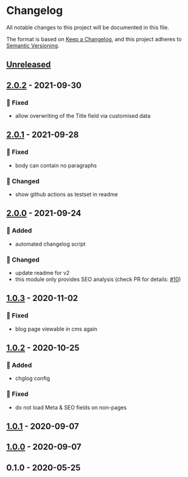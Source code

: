 # Changelog
All notable changes to this project will be documented in this file.

The format is based on [Keep a Changelog](https://keepachangelog.com/en/1.0.0/),
and this project adheres to [Semantic Versioning](https://semver.org/spec/v2.0.0.html).

<a name="unreleased"></a>
## [Unreleased]


<a name="2.0.2"></a>
## [2.0.2] - 2021-09-30
### 🐞 Fixed
- allow overwriting of the Title field via customised data


<a name="2.0.1"></a>
## [2.0.1] - 2021-09-28
### 🐞 Fixed
- body can contain no paragraphs

### 🔧 Changed
- show github actions as testset in readme


<a name="2.0.0"></a>
## [2.0.0] - 2021-09-24
### 🍰 Added
- automated changelog script

### 🔧 Changed
- update readme for v2
- this module only provides SEO analysis (check PR for details: [#10](https://github.com/syntro-opensource/silverstripe-seo/issues/10))


<a name="1.0.3"></a>
## [1.0.3] - 2020-11-02
### 🐞 Fixed
- blog page viewable in cms again


<a name="1.0.2"></a>
## [1.0.2] - 2020-10-25
### 🍰 Added
- chglog config

### 🐞 Fixed
- do not load Meta & SEO fields on non-pages


<a name="1.0.1"></a>
## [1.0.1] - 2020-09-07

<a name="1.0.0"></a>
## [1.0.0] - 2020-09-07

<a name="0.1.0"></a>
## 0.1.0 - 2020-05-25

[Unreleased]: https://github.com/syntro-opensource/silverstripe-seo/compare/2.0.2...HEAD
[2.0.2]: https://github.com/syntro-opensource/silverstripe-seo/compare/2.0.1...2.0.2
[2.0.1]: https://github.com/syntro-opensource/silverstripe-seo/compare/2.0.0...2.0.1
[2.0.0]: https://github.com/syntro-opensource/silverstripe-seo/compare/1.0.3...2.0.0
[1.0.3]: https://github.com/syntro-opensource/silverstripe-seo/compare/1.0.2...1.0.3
[1.0.2]: https://github.com/syntro-opensource/silverstripe-seo/compare/1.0.1...1.0.2
[1.0.1]: https://github.com/syntro-opensource/silverstripe-seo/compare/1.0.0...1.0.1
[1.0.0]: https://github.com/syntro-opensource/silverstripe-seo/compare/0.1.0...1.0.0
